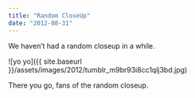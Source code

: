```yaml
---
title: "Random CloseUp"
date: "2012-08-31"
---
```


We haven’t had a random closeup in a while.

![yo yo]({{ site.baseurl }}/assets/images/2012/tumblr_m9br93i8cc1qlj3bd.jpg)

There you go, fans of the random closeup.
